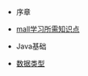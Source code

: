 - 序章
  
- [mall学习所需知识点](foreword/mall_foreword_02.md)
  
    
  
- Java基础
- [数据类型](java/data_type.md) 	
  
    

